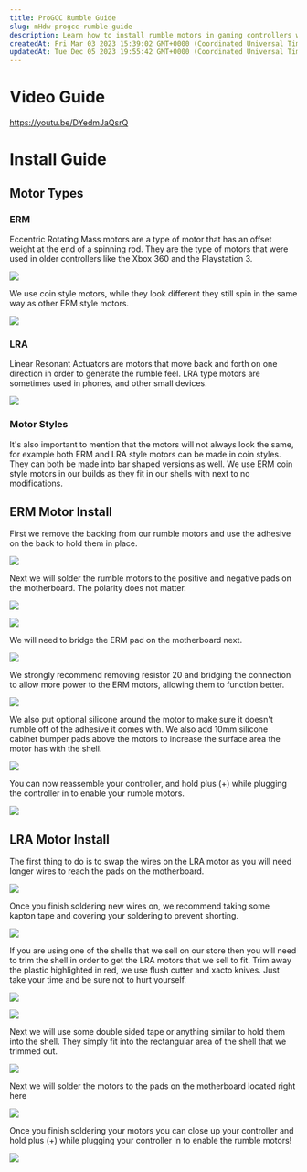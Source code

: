 ```yaml
---
title: ProGCC Rumble Guide
slug: mHdw-progcc-rumble-guide
description: Learn how to install rumble motors in gaming controllers with this comprehensive video and installation guide. Discover the various types of motors used, such as ERM and LRA, and follow step-by-step instructions for installation. From removing the backing
createdAt: Fri Mar 03 2023 15:39:02 GMT+0000 (Coordinated Universal Time)
updatedAt: Tue Dec 05 2023 19:55:42 GMT+0000 (Coordinated Universal Time)
---
```


# Video Guide

<https://youtu.be/DYedmJaQsrQ>

# Install Guide

## Motor Types

### ERM&#x20;

&#x20;Eccentric Rotating Mass motors are a type of motor that has an offset weight at the end of a spinning rod. They are the type of motors that were used in older controllers like the Xbox 360 and the Playstation 3.&#x20;

![](https://guide-images.cdn.ifixit.com/igi/qaiKdyJ3vSKCYkTc.medium)

We use coin style motors, while they look different they still spin in the same way as other ERM style motors.

![](https://www.ineedmotors.com/Content/uploads/2021349995/20210811152711084b275195554a28aa06e62a84e941de.jpg)

### LRA&#x20;

&#x20;Linear Resonant Actuators are motors that move back and forth on one direction in order to generate the rumble feel. LRA type motors are sometimes used in phones, and other small devices.&#x20;

![](https://cdn.shopify.com/s/files/1/0689/3143/products/RumbleMotorsTransparent.jpg?v=1658257602)

### Motor Styles

It's also important to mention that the motors will not always look the same, for example both ERM and LRA style motors can be made in coin styles. They can both be made into bar shaped versions as well. We use ERM coin style motors in our builds as they fit in our shells with next to no modifications.&#x20;

## ERM Motor Install

First we remove the backing from our rumble motors and use the adhesive on the back to hold them in place.&#x20;

![](../../assets/iGznMSMzMDajUCFyjdoiJ_1-place-motor.jpg)

Next we will solder the rumble motors to the positive and negative pads on the motherboard. The polarity does not matter.

![](../../assets/P0yCXTj8dZCuv2LXR3f2R_motor-points.jpg)

![](../../assets/T4i98H3CoROUpTPwfLgrh_2-solder-pos-an-neg.jpg)

We will need to bridge the ERM pad on the motherboard next.

![](../../assets/Q91LWF92i7akuQwba3Fx7_4-bridge-erm.jpg)

We strongly recommend removing resistor 20 and bridging the connection to allow more power to the ERM motors, allowing them to function better.&#x20;

![](https://i.imgur.com/E0p5M37.jpeg)

We also put optional silicone around the motor to make sure it doesn't rumble off of the adhesive it comes with. We also add 10mm silicone cabinet bumper pads above the motors to increase the surface area the motor has with the shell.

![](https://i.imgur.com/fczUDEC.jpeg)

You can now reassemble your controller, and hold plus (+) while plugging the controller in to enable your rumble motors.

![](https://i.imgur.com/V4TKYNo.jpeg)

## LRA Motor Install

The first thing to do is to swap the wires on the LRA motor as you will need longer wires to reach the pads on the motherboard.&#x20;

![](../../assets/7iuXQmxhaCQTIY5NrHhBZ_solder-new-wires-to-motor.jpg)

Once you finish soldering new wires on, we recommend taking some kapton tape and covering your soldering to prevent shorting.&#x20;

![](../../assets/t--6qialIIGn0xmq-bz1T_kapton.jpg)

If you are using one of the shells that we sell on our store then you will need to trim the shell in order to get the LRA motors that we sell to fit. Trim away the plastic highlighted in red, we use flush cutter and xacto knives. Just take your time and be sure not to hurt yourself.&#x20;

![](../../assets/iwRusxqGkpTMXu2XpP4X3_trim-plastic.png)

![](../../assets/k2yFTFGqV90DWPrq2smuF_trimming.jpg)

Next we will use some double sided tape or anything similar to hold them into the shell. They simply fit into the rectangular area of the shell that we trimmed out.&#x20;

![](../../assets/GFTwgLyfLSS-UX9Vwmbnp_lra-motor-in-shell.jpg)

Next we will solder the motors to the pads on the motherboard located right here

![](../../assets/F2O7Lgu4E6LMfUPKMolXU_motor-points.jpg)

Once you finish soldering your motors you can close up your controller and hold plus (+) while plugging your controller in to enable the rumble motors!&#x20;

![](https://i.imgur.com/V4TKYNo.jpeg)

